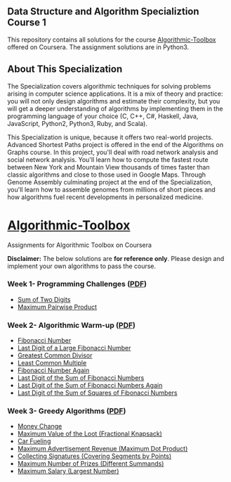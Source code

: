 ## Data Structure and Algorithm Specializtion Course 1
This repository contains all solutions for the course [Algorithmic-Toolbox](https://www.coursera.org/learn/algorithmic-toolbox) offered on Coursera. The assignment solutions are in Python3.
## About This Specialization

The Specialization covers algorithmic techniques for solving problems arising in computer science applications. It is a mix of theory and practice: you will not only design algorithms and estimate their complexity, but you will get a deeper understanding of algorithms by implementing them in the programming language of your choice (C, C++, C#, Haskell, Java, JavaScript, Python2, Python3, Ruby, and Scala).

This Specialization is unique, because it offers two real-world projects. Advanced Shortest Paths project is offered in the end of the Algorithms on Graphs course. In this project, you'll deal with road network analysis and social network analysis. You'll learn how to compute the fastest route between New York and Mountain View thousands of times faster than classic algorithms and close to those used in Google Maps. Through Genome Assembly culminating project at the end of the Specialization, you'll learn how to assemble genomes from millions of short pieces and how algorithms fuel recent developments in personalized medicine.

# [Algorithmic-Toolbox](https://www.coursera.org/learn/algorithmic-toolbox) </br>
Assignments for Algorithmic Toolbox on Coursera

**Disclaimer:** The below solutions are **for reference only**. Please design and implement your own algorithms to pass the course.

### Week 1- Programming Challenges ([PDF](/week1_programming_challenges/week1_programming_challenges.pdf))

- [Sum of Two Digits](/week1_programming_challenges/1_sum_of_two_digits/APlusB.py)
- [Maximum Pairwise Product](/week1_programming_challenges/2_maximum_pairwise_product/max_pairwise_product.py)

### Week 2- Algorithmic Warm-up ([PDF](/week2_algorithmic_warmup/week2_algorithmic_warmup.pdf))

- [Fibonacci Number](week2_algorithmic_warmup/1_fibonacci_number/fibonacci.py)
- [Last Digit of a Large Fibonacci Number](week2_algorithmic_warmup/2_last_digit_of_fibonacci_number/fibonacci_last_digit.py)
- [Greatest Common Divisor](week2_algorithmic_warmup/3_greatest_common_divisor/gcd.py)
- [Least Common Multiple](week2_algorithmic_warmup/4_least_common_multiple/lcm.py)
- [Fibonacci Number Again](week2_algorithmic_warmup/5_fibonacci_number_again/fibonacci_huge.py)
- [Last Digit of the Sum of Fibonacci Numbers](week2_algorithmic_warmup/6_last_digit_of_the_sum_of_fibonacci_numbers/fibonacci_sum_last_digit.py)
- [Last Digit of the Sum of Fibonacci Numbers Again](week2_algorithmic_warmup/7_last_digit_of_the_sum_of_fibonacci_numbers_again/fibonacci_partial_sum.py)
- [Last Digit of the Sum of Squares of Fibonacci Numbers](week2_algorithmic_warmup/8_last_digit_of_the_sum_of_squares_of_fibonacci_numbers/fibonacci_sum_squares.py)

### Week 3- Greedy Algorithms ([PDF](week3_greedy_algorithms/week3_greedy_algorithms.pdf))

- [Money Change](week3_greedy_algorithms/1_money_change/change.py)
- [Maximum Value of the Loot (Fractional Knapsack)](week3_greedy_algorithms/2_maximum_value_of_the_loot/fractional_knapsack.py)
- [Car Fueling](week3_greedy_algorithms/3_car_fueling/car_fueling.py)
- [Maximum Advertisement Revenue (Maximum Dot Product)](week3_greedy_algorithms/4_maximum_advertisement_revenue/dot_product.py)
- [Collecting Signatures (Covering Segments by Points)](week3_greedy_algorithms/5_collecting_signatures/covering_segments.py)
- [Maximum Number of Prizes (Different Summands)](week3_greedy_algorithms/6_maximum_number_of_prizes/different_summands.py)
- [Maximum Salary (Largest Number)](week3_greedy_algorithms/7_maximum_salary/largest_number.py)





